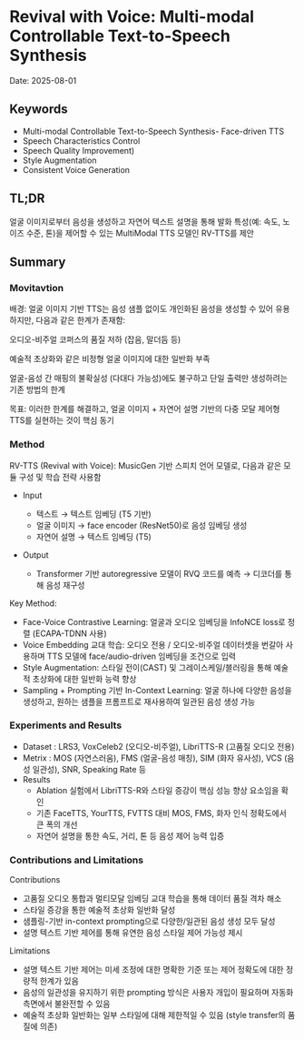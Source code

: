 # Revival with Voice: Multi-modal Controllable Text-to-Speech Synthesis
Date: 2025-08-01

## Keywords
- Multi-modal Controllable Text-to-Speech Synthesis- Face-driven TTS
- Speech Characteristics Control
- Speech Quality Improvement)
- Style Augmentation
- Consistent Voice Generation

## TL;DR
얼굴 이미지로부터 음성을 생성하고 자연어 텍스트 설명을 통해 발화 특성(예: 속도, 노이즈 수준, 톤)을 제어할 수 있는 MultiModal TTS 모델인 RV-TTS를 제안

## Summary
### Movitavtion
배경: 얼굴 이미지 기반 TTS는 음성 샘플 없이도 개인화된 음성을 생성할 수 있어 유용하지만, 다음과 같은 한계가 존재함:

오디오-비주얼 코퍼스의 품질 저하 (잡음, 말더듬 등)

예술적 초상화와 같은 비정형 얼굴 이미지에 대한 일반화 부족

얼굴-음성 간 매핑의 불확실성 (다대다 가능성)에도 불구하고 단일 출력만 생성하려는 기존 방법의 한계

목표: 이러한 한계를 해결하고, 얼굴 이미지 + 자연어 설명 기반의 다중 모달 제어형 TTS를 실현하는 것이 핵심 동기

### Method
RV-TTS (Revival with Voice): MusicGen 기반 스피치 언어 모델로, 다음과 같은 모듈 구성 및 학습 전략 사용함
- Input 
  - 텍스트 → 텍스트 임베딩 (T5 기반)
  - 얼굴 이미지 → face encoder (ResNet50)로 음성 임베딩 생성 
  - 자연어 설명 → 텍스트 임베딩 (T5)

- Output 
  - Transformer 기반 autoregressive 모델이 RVQ 코드를 예측 → 디코더를 통해 음성 재구성

Key Method:
- Face-Voice Contrastive Learning: 얼굴과 오디오 임베딩을 InfoNCE loss로 정렬 (ECAPA-TDNN 사용)
- Voice Embedding 교대 학습: 오디오 전용 / 오디오-비주얼 데이터셋을 번갈아 사용하며 TTS 모델에 face/audio-driven 임베딩을 조건으로 입력 
- Style Augmentation: 스타일 전이(CAST) 및 그레이스케일/블러링을 통해 예술적 초상화에 대한 일반화 능력 향상
- Sampling + Prompting 기반 In-Context Learning: 얼굴 하나에 다양한 음성을 생성하고, 원하는 샘플을 프롬프트로 재사용하여 일관된 음성 생성 가능

### Experiments and Results
- Dataset : LRS3, VoxCeleb2 (오디오-비주얼), LibriTTS-R (고품질 오디오 전용)
- Metrix : MOS (자연스러움), FMS (얼굴-음성 매칭), SIM (화자 유사성), VCS (음성 일관성), SNR, Speaking Rate 등
- Results 
  - Ablation 실험에서 LibriTTS-R와 스타일 증강이 핵심 성능 향상 요소임을 확인 
  - 기존 FaceTTS, YourTTS, FVTTS 대비 MOS, FMS, 화자 인식 정확도에서 큰 폭의 개선 
  - 자연어 설명을 통한 속도, 거리, 톤 등 음성 제어 능력 입증

### Contributions and Limitations
Contributions
- 고품질 오디오 통합과 멀티모달 임베딩 교대 학습을 통해 데이터 품질 격차 해소
- 스타일 증강을 통한 예술적 초상화 일반화 달성
- 샘플링-기반 in-context prompting으로 다양한/일관된 음성 생성 모두 달성
- 설명 텍스트 기반 제어를 통해 유연한 음성 스타일 제어 가능성 제시

Limitations
- 설명 텍스트 기반 제어는 미세 조정에 대한 명확한 기준 또는 제어 정확도에 대한 정량적 한계가 있음
- 음성의 일관성을 유지하기 위한 prompting 방식은 사용자 개입이 필요하며 자동화 측면에서 불완전할 수 있음
- 예술적 초상화 일반화는 일부 스타일에 대해 제한적일 수 있음 (style transfer의 품질에 의존)

